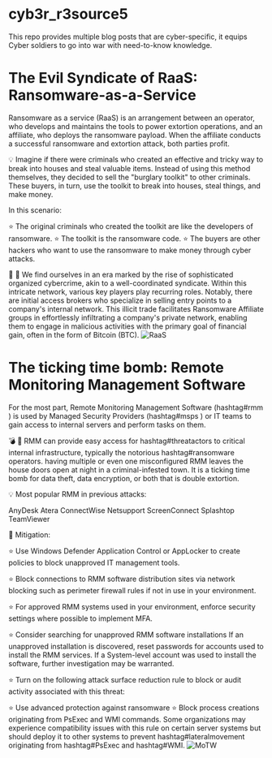 # cyb3r_r3source5
This repo provides multiple blog posts that are cyber-specific, it equips Cyber soldiers to go into war with need-to-know knowledge.







# The Evil Syndicate of RaaS: Ransomware-as-a-Service
Ransomware as a service (RaaS) is an arrangement between an operator, who develops and maintains the tools to power extortion operations, and an affiliate, who deploys the ransomware payload. When the affiliate conducts a successful ransomware and extortion attack, both parties profit.

💡 Imagine if there were criminals who created an effective and tricky way to break into houses and steal valuable items. Instead of using this method themselves, they decided to sell the "burglary toolkit" to other criminals. These buyers, in turn, use the toolkit to break into houses, steal things, and make money. 

In this scenario:

⭐ The original criminals who created the toolkit are like the developers of ransomware.
⭐ The toolkit is the ransomware code.
⭐ The buyers are other hackers who want to use the ransomware to make money through cyber attacks.

👹 👺 We find ourselves in an era marked by the rise of sophisticated organized cybercrime, akin to a well-coordinated syndicate. Within this intricate network, various key players play recurring roles. Notably, there are initial access brokers who specialize in selling entry points to a company's internal network. This illicit trade facilitates Ransomware Affiliate groups in effortlessly infiltrating a company's private network, enabling them to engage in malicious activities with the primary goal of financial gain, often in the form of Bitcoin (BTC).
![RaaS](https://github.com/divandenyss/cyb3r_r3source5/assets/156643542/39e82ee9-55b1-4759-b1bf-670a855f7d06)









# The ticking time bomb: Remote Monitoring Management Software
For the most part, Remote Monitoring Management Software (hashtag#rmm ) is used by Managed Security Providers (hashtag#msps ) or IT teams to gain access to internal servers and perform tasks on them.
 
💣 👹 RMM can provide easy access for hashtag#threatactors to critical internal infrastructure, typically the notorious hashtag#ransomware operators. having multiple or even one misconfigured RMM leaves the house doors open at night in a criminal-infested town. It is a ticking time bomb for data theft, data encryption, or both that is double extortion.

 
💡 Most popular RMM in previous attacks: 

AnyDesk
Atera
ConnectWise
Netsupport
ScreenConnect
Splashtop
TeamViewer

🌟 Mitigation:

⭐ Use Windows Defender Application Control or AppLocker to create policies to block unapproved IT management tools.

⭐ Block connections to RMM software distribution sites via network blocking such as perimeter firewall rules if not in use in your environment.

⭐ For approved RMM systems used in your environment, enforce security settings where possible to implement MFA.

⭐ Consider searching for unapproved RMM software installations If an unapproved installation is discovered, reset passwords for accounts used to install the RMM services. If a System-level account was used to install the software, further investigation may be warranted.

⭐ Turn on the following attack surface reduction rule to block or audit activity associated with this threat:

⭐ Use advanced protection against ransomware
⭐ Block process creations originating from PsExec and WMI commands. Some organizations may experience compatibility issues with this rule on certain server systems but should deploy it to other systems to prevent hashtag#lateralmovement originating from hashtag#PsExec and hashtag#WMI.
![MoTW](https://github.com/divandenyss/cyb3r_r3source5/assets/156643542/57227935-c081-4c16-a7eb-cfa68422be2a)



